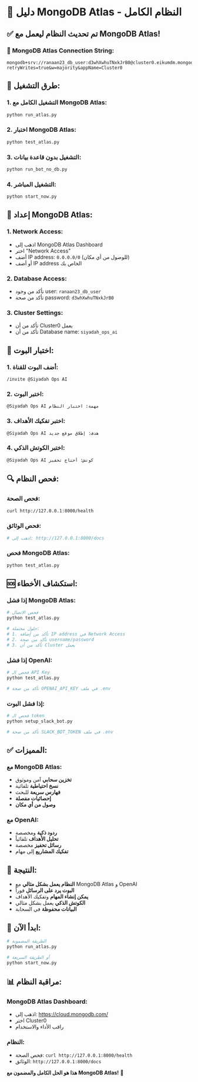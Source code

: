 # 🎯 دليل MongoDB Atlas - النظام الكامل

## ✅ تم تحديث النظام ليعمل مع MongoDB Atlas!

### 🔗 **MongoDB Atlas Connection String:**
```
mongodb+srv://ranaan23_db_user:d3whXwhuTNxkJrB0@cluster0.eikumdm.mongodb.net/?retryWrites=true&w=majority&appName=Cluster0
```

## 🚀 طرق التشغيل:

### 1. **التشغيل الكامل مع MongoDB Atlas:**
```bash
python run_atlas.py
```

### 2. **اختبار MongoDB Atlas:**
```bash
python test_atlas.py
```

### 3. **التشغيل بدون قاعدة بيانات:**
```bash
python run_bot_no_db.py
```

### 4. **التشغيل المباشر:**
```bash
python start_now.py
```

## 🔧 إعداد MongoDB Atlas:

### 1. **Network Access:**
- اذهب إلى MongoDB Atlas Dashboard
- اختر "Network Access"
- أضف IP address: `0.0.0.0/0` (للوصول من أي مكان)
- أو أضف IP address الخاص بك

### 2. **Database Access:**
- تأكد من وجود user: `ranaan23_db_user`
- تأكد من صحة password: `d3whXwhuTNxkJrB0`

### 3. **Cluster Settings:**
- تأكد من أن Cluster0 يعمل
- تأكد من أن Database name: `siyadah_ops_ai`

## 📱 اختبار البوت:

### 1. أضف البوت للقناة:
```
/invite @Siyadah Ops AI
```

### 2. اختبر البوت:
```
@Siyadah Ops AI مهمة: اختبار النظام
```

### 3. اختبر تفكيك الأهداف:
```
@Siyadah Ops AI هدف: إطلاق موقع جديد
```

### 4. اختبر الكوتش الذكي:
```
@Siyadah Ops AI كوتش: أحتاج تحفيز
```

## 🔍 فحص النظام:

### فحص الصحة:
```bash
curl http://127.0.0.1:8000/health
```

### فحص الوثائق:
```bash
# اذهب إلى: http://127.0.0.1:8000/docs
```

### فحص MongoDB Atlas:
```bash
python test_atlas.py
```

## 🆘 استكشاف الأخطاء:

### إذا فشل MongoDB Atlas:
```bash
# فحص الاتصال
python test_atlas.py

# حلول محتملة:
# 1. تأكد من إضافة IP address في Network Access
# 2. تأكد من صحة username/password
# 3. تأكد من أن Cluster يعمل
```

### إذا فشل OpenAI:
```bash
# فحص الـ API Key
python test_atlas.py

# تأكد من صحة OPENAI_API_KEY في ملف .env
```

### إذا فشل البوت:
```bash
# فحص الـ token
python setup_slack_bot.py

# تأكد من صحة SLACK_BOT_TOKEN في ملف .env
```

## ✅ المميزات:

### مع MongoDB Atlas:
- **تخزين سحابي** آمن وموثوق
- **نسخ احتياطية** تلقائية
- **فهارس سريعة** للبحث
- **إحصائيات مفصلة**
- **وصول من أي مكان**

### مع OpenAI:
- **ردود ذكية** ومخصصة
- **تحليل الأهداف** تلقائياً
- **رسائل تحفيز** مخصصة
- **تفكيك المشاريع** إلى مهام

## 🎉 النتيجة:

- **النظام يعمل بشكل مثالي** مع MongoDB Atlas و OpenAI
- **البوت يرد على الرسائل** فوراً
- **يمكن إنشاء المهام** وتفكيك الأهداف
- **الكوتش الذكي** يعمل بشكل مثالي
- **البيانات محفوظة** في السحابة

## 🚀 ابدأ الآن:

```bash
# الطريقة المضمونة
python run_atlas.py

# أو الطريقة السريعة
python start_now.py
```

## 📊 مراقبة النظام:

### MongoDB Atlas Dashboard:
- اذهب إلى: https://cloud.mongodb.com/
- اختر Cluster0
- راقب الأداء والاستخدام

### النظام:
- فحص الصحة: `curl http://127.0.0.1:8000/health`
- الوثائق: `http://127.0.0.1:8000/docs`

**هذا هو الحل الكامل والمضمون مع MongoDB Atlas!** 🎯
